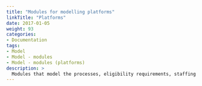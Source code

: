 ```yaml
---
title: "Modules for modelling platforms"
linkTitle: "Platforms"
date: 2017-01-05
weight: 93
categories: 
- Documentation
tags: 
- Model
- Model - modules
- Model - modules (platforms)
description: >
  Modules that model the processes, eligibility requirements, staffing and configurations of youth service platforms are collectively referred to as the "First Bounce" model. No platforms modules are yet available - see details on [unreleased work in progress](/docs/model/pipeline/pipeline-platforms/).
---
```




